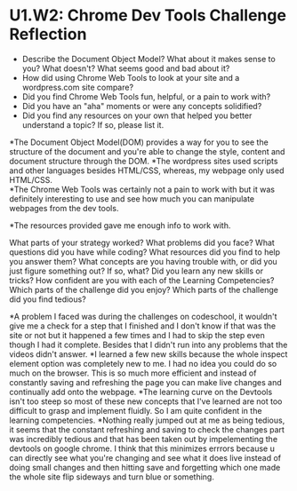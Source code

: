 # U1.W2: Chrome Dev Tools Challenge Reflection

* Describe the Document Object Model? What about it makes sense to you? What doesn't? What seems good and bad about it?
* How did using Chrome Web Tools to look at your site and a wordpress.com site compare?
* Did you find Chrome Web Tools fun, helpful, or a pain to work with?
* Did you have an "aha" moments or were any concepts solidified?
* Did you find any resources on your own that helped you better understand a topic? If so, please list it.

*The Document Object Model(DOM) provides a way for you to see the structure of the document and you're able to change the style, content and document structure through the DOM.
*The wordpress sites used scripts and other languages besides HTML/CSS, whereas, my webpage only used HTML/CSS.  
*The Chrome Web Tools was certainly not a pain to work with but it was definitely interesting to use and see how much you can manipulate webpages from the dev tools.

*The resources provided gave me enough info to work with.  

What parts of your strategy worked? What problems did you face?
What questions did you have while coding? What resources did you find to help you answer them?
What concepts are you having trouble with, or did you just figure something out? If so, what?
Did you learn any new skills or tricks?
How confident are you with each of the Learning Competencies?
Which parts of the challenge did you enjoy?
Which parts of the challenge did you find tedious?

*A problem I faced was during the challenges on codeschool, it wouldn't give me a check for a step that I finished and I don't know if that was the site or not but it happened a few times and I had to skip the step even though I had it complete.  Besides that I didn't run into any problems that the videos didn't answer. 
*I learned a few new skills because the whole inspect element option was completely new to me.  I had no idea you could do so much on the browser.  This is so much more efficient and instead of constantly saving and refreshing the page you can make live changes and continually add onto the webpage.
*The learning curve on the Devtools isn't too steep so most of these new concepts that I've learned are not too difficult to grasp and implement fluidly.  So I am quite confident in the learning competencies.
*Nothing really jumped out at me as being tedious, it seems that the constant refreshing and saving to check the changes part was incredibly tedious and that has been taken out by impelementing the devtools on google chrome.  I think that this minimizes errrors because u can directly see what you're changing and see what it does live instead of doing small changes and then hitting save and forgetting which one made the whole site flip sideways and turn blue or something.  